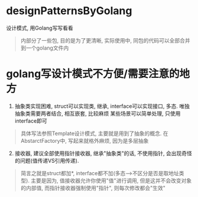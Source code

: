 # designPatternsByGolang
设计模式, 用Golang写写看看
> 内部分了一些包, 目的是为了更清晰, 
实际使用中, 同包的代码可以全部合并到一个golang文件内

# golang写设计模式不方便/需要注意的地方
1. 抽象类实现困难, struct可以实现类, 继承, interface可以实现接口, 多态. 唯独抽象类需要两者结合, 相互嵌套, 比较麻烦
某些场景可以简单处理, 只使用interface即可
> 具体写法参照Template设计模式, 主要就是用到了抽象的概念.
在AbstarctFactory中, 写起来就格外麻烦, 因为是多层抽象

2. 接收器, 建议全部使用指针接收器, 继承"抽象类"的话, 不使用指针, 会出现奇怪的问题(值传递VS引用传递).
> 简言之就是struct都加*, interface都不加(多态-->不区分是否是取地址类型).
主要是因为, 值接收器允许你使用"值"进行调用, 但是这并不会改变对象的内部值, 而指针接收器强制使用"指针", 则每次修改都会"生效"
